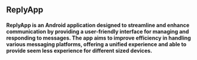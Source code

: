 ## ReplyApp
<h4>
  ReplyApp is an Android application designed to streamline and enhance communication by providing a user-friendly interface for managing and responding to messages. 
  The app aims to improve efficiency in handling various messaging platforms, offering a unified experience and able to provide seem less experience for different sized devices.
</h4>
